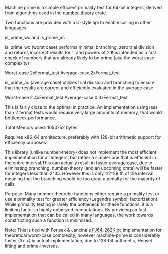 Machine prime is a simple efficient primality test for 64-bit integers, 
derived from algorithms used in the [number-theory](https://crates.io/crates/number-theory) crate

Two functions are provided with a C-style api to enable calling in other languages

is_prime_wc and is_prime_ac

is_prime_wc (worst case) performs minimal branching, zero trial division and returns incorrect results for 
1, and powers of 2
It is intended as a fast check of numbers that are already likely to be prime (aka the worst case complexity)

Worst-case  2xFermat_test
Average-case 2xFermat_test

is_prime_ac (average case) utilizes trial division and branching to ensure that the results are correct and efficiently evaluated in the average case

Worst-case 2.4xFermat_test
Average-case 0.3xFermat_test


This is fairly close to the optimal in practice. An implementation using less than 2 fermat tests 
would require very large amounts of memory, that would bottleneck performance. 

Total Memory used:  1050752 bytes

Requires 
 x86-64 architecture, preferably with 128-bit arithmetic support for efficiency purposes
 
This library (unlike number-theory) does not implement the most efficient implementation for all integers,
but rather a simpler one that is efficient in the entire interval.This can actually result in faster average
case, due to eliminating branching. number-theory (and an upcoming crate) will be faster for integers less than 2^35. 
However this is only 1/2^29 th of the interval meaning that the branching would be too great a penalty for the majority of calls.  
 
Purpose: 
Many number theoretic functions either require a primality test or use a primality test for greater
efficiency (Legendre symbol, factorization).
While primality testing is rarely the bottleneck for these functions, it is a limiting factor in highly
optimized computations. By providing an fast implementation that can be  called in many languages, the work towards constructing such a function is minimised.

Note: This is tied with Forisek & Jancina's [FJ64_262K.cc](https://people.ksp.sk/~misof/primes/FJ64_262K.cc) implementation for theoretical worst-case complexity, however machine-prime is considerably faster (3x <) in actual implementation, due to 128-bit arithmetic, Hensel lifting and prime-inverses. 
